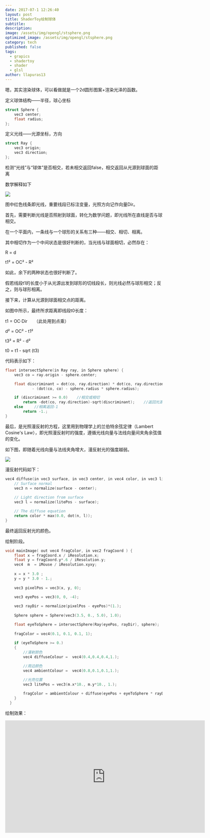 ```yaml
---
date: 2017-07-1 12:26:40
layout: post
title: ShaderToy绘制球体
subtitle: 
description: 
image: /assets/img/opengl/stsphere.png
optimized_image: /assets/img/opengl/stsphere.png
category: tech
published: false 
tags:
  - grapics
  - shadertoy
  - shader
  - glsl
author: llapuras13
---
```



嗯，其实渲染球体，可以看做就是一个2d圆形图案+渲染光泽的函数。

定义球体结构——半径，球心坐标

```c++
struct Sphere {
    vec3 center;  
    float radius; 
};
```

定义光线——光源坐标，方向

```c++
struct Ray {
    vec3 origin; 
    vec3 direction; 
};
```
 
检测“光线”与“球体”是否相交，若未相交返回false，相交返回从光源到球面的距离

数学解释如下

![](../assets/img/opengl/st01.png)
 
图中红色线条即光线，重要线段已标注变量，光照方向记作向量Dir。

 

首先，需要判断光线是否照射到球面，转化为数学问题，即光线所在直线是否与球相交。

在一个平面内，一条线与一个球形的关系有三种——相交、相切、相离。

其中相切作为一个中间状态是很好判断的，当光线与球面相切，必然存在：

R = d

t1² = OC² - R² 

如此，余下的两种状态也很好判断了。

假若线段t1的长度小于从光源出发到球形的切线段长，则光线必然与球形相交；反之，则与球形相离。

 

接下来，计算从光源到球面相交点的距离。 

如图中所示，最终所求距离即线段t0长度：

t1 = OC·Dir　　（此处用到点乘）

d² = OC² - t1²

t3² = R² - d²

t0 = t1 - sqrt (t3)

代码表示如下：
```c++
float intersectSphere(in Ray ray, in Sphere sphere) {
    vec3 co = ray.origin - sphere.center;

    float discriminant = dot(co, ray.direction) * dot(co, ray.direction)
            - (dot(co, co) - sphere.radius * sphere.radius);

    if (discriminant >= 0.0)    //相交或相切
        return -dot(co, ray.direction)-sqrt(discriminant);    //返回光源到球面距离
    else     //相离返回-1
        return -1.;
}
```

最后，是光照漫反射的方程，这里用到物理学上的兰伯特余弦定律（Lambert Cosine's Law），即光照漫反射时的强度，遵循光线向量与法线向量间夹角余弦值的变化。

如下图，即随着光线向量与法线夹角增大，漫反射光的强度越弱。

![](../assets/img/opengl/st02.png)

漫反射代码如下：
```c++
vec4 diffuse(in vec3 surface, in vec3 center, in vec4 color, in vec3 litePos) {
    // Surface normal
    vec3 n = normalize(surface - center);
    
    // Light direction from surface
    vec3 l = normalize(litePos - surface);

    // The diffuse equation
    return color * max(0.0, dot(n, l));
}
```
最终返回反射光的颜色。

绘制阶段。

```c++
void mainImage( out vec4 fragColor, in vec2 fragCoord ) {
    float x = fragCoord.x / iResolution.x; 
    float y = fragCoord.y*.6 / iResolution.y; 
    vec4  m  = iMouse / iResolution.xyxy;
    
    x = x * 3.0 ;
    y = y * 3.0 - 1.;   
    
    vec3 pixelPos = vec3(x, y, 0);

    vec3 eyePos = vec3(0, 0, -4); 
    
    vec3 rayDir = normalize(pixelPos - eyePos)*(1.);
    
    Sphere sphere = Sphere(vec3(3.5, 0., 5.0), 1.0); 

    float eyeToSphere = intersectSphere(Ray(eyePos, rayDir), sphere);
    
    fragColor = vec4(0.1, 0.1, 0.1, 1);
   
    if (eyeToSphere >= 0.)
    {
        //漫射颜色
        vec4 diffuseColour =  vec4(0.4,0.4,0.4,1.);

        //周边颜色
        vec4 ambientColour =  vec4(0.8,0.1,0.1,1.);

        //光亮位置
        vec3 litePos = vec3(m.x*10., m.y*10., 1.);
        
        fragColor = ambientColour + diffuse(eyePos + eyeToSphere * rayDir, sphere.center, diffuseColour, litePos);
    }
  } 
  ```

绘制效果：
<iframe width="640" height="360" frameborder="0" src="https://www.shadertoy.com/embed/MsffW4?gui=true&t=10&paused=true&muted=false" allowfullscreen></iframe>